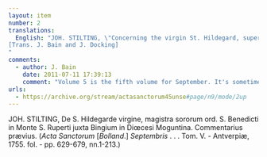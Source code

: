 ```yaml
---
layout: item
number: 2
translations:
  English: "JOH. STILTING, \"Concerning the virgin St. Hildegard, superior of the nuns of the order of St. Benedict in Rupertsberg near Bingen in the Diocese of Mainz.\" A commentary precedes it. In <em>Acta Sanctorum</em> [Bolland.] September, Vol. 5. Antwerp: 1755, pp.629-679, nn. 1-213.
[Trans. J. Bain and J. Docking]
"
comments:
  - author: J. Bain
    date: 2011-07-11 17:39:13
    comment: "Volume 5 is the fifth volume for September. It's sometimes referred to as Vol. 45 in the series, although that numbering isn't given in the original. The URL here is to the 19th-century reprint of the volume."
urls:
  - https://archive.org/stream/actasanctorum45unse#page/n9/mode/2up
---
```


JOH. STILTING, De S. Hildegarde virgine, magistra sororum ord. S. Benedicti in Monte S. Ruperti juxta Bingium in Diœcesi Moguntina. Commentarius prævius. (<em>Acta Sanctorum</em> [<em>Bolland</em>.] <em>Septembris</em> . . . Tom. V. - Antverpiæ, 1755. fol. - pp. 629-679, nn.1-213.) 

